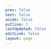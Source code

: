 ```yaml
---
prev: false
next: false
aside: false
outline: 1
lastUpdated: false
editLink: false
layout: page
---
```


<BlogIndex/>
